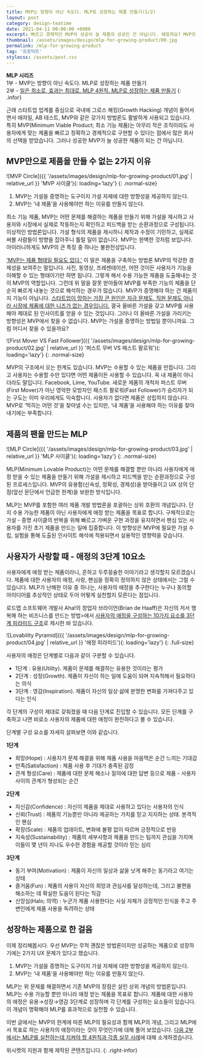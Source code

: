 ```yaml
---
title: MVP는 방향이 아닌 속도다. MLP로 성장하는 제품 만들기(1/2)
layout: post
category: design-teatime
date: 2021-04-11 00:00:00 +0900
excerpt: 빠르고 경제적인 MVP의 성공이 늘 제품의 성공인 건 아닙니다. 왜일까요? MVP의 한계를 극복하는 MLP(Minimum Lovable Product)을 알아봅니다.
thumbnail: /assets/images/design/mlp-for-growing-product/00.jpg
permalink: /mlp-for-growing-product
tag: '프로덕트'
stylecss: /assets/post.css
---
```


**MLP 시리즈**  
1부 - MVP는 방향이 아닌 속도다. MLP로 성장하는 제품 만들기  
2부 - <a title='일은 최소로, 효과는 최대로. MLP 4원칙. MLP로 성장하는 제품 만들기(2/2)' href='/four-principles-of-mlp' rel='noopener'>일은 최소로, 효과는 최대로. MLP 4원칙. MLP로 성장하는 제품 만들기</a>
{: .infor}

근래 스타트업 업계를 중심으로 국내에 그로스 해킹(Growth Hacking) 개념이 들어서면서 애자일, AB 테스트, MVP와 같은 갖가지 방법론도 활발하게 사용되고 있습니다. 특히 MVP(Minimum Viable Product; 최소 기능 제품)는 아무리 작은 조직이라도 사용자에게 맞는 제품을 빠르고 정확하고 경제적으로 구현할 수 있다는 점에서 많은 회사의 선택을 받았습니다. 그러나 성공한 MVP가 늘 성공한 제품이 되는 건 아닙니다.

## MVP만으로 제품을 만들 수 없는 2가지 이유

![MVP Circle]({{ '/assets/images/design/mlp-for-growing-product/01.jpg' | relative_url }} 'MVP 사이클'){: loading='lazy'}
{: .normal-size}

1. MVP는 가설을 증명하는 도구이지 가설 자체에 대한 방향성을 제공하지 않는다.
2. MVP는 ‘내 제품’을 사용해야만 하는 이유를 만들지 않는다.

최소 기능 제품, MVP는 어떤 문제를 해결하는 제품을 만들기 위해 가설을 제시하고 사용자와 시장에서 실제로 작동하는지 확인하고 피드백을 받는 순환과정으로 구성됩니다. 이상적인 방법론입니다. 가설 형식의 제품을 제시하니 제작과 수정이 기민하고, 실제로 써볼 사람들이 방향을 잡아주니 틀릴 일이 없습니다. MVP는 완벽한 것처럼 보입니다. 아이러니하게도 MVP의 큰 특징 중 하나는 불완전성입니다.

<a title="Jim Brikman(Y Combinator) - A Minimum Viable Product Is Not a Product, It's a Process" href='https://www.ycombinator.com/library/4Q-a-minimum-viable-product-is-not-a-product-it-s-a-process' target='_blank'>'MVP는 제품 형태일 필요도 없다.'</a> 이 말은 제품을 구축하는 방법론 MVP의 막강한 경제성을 보여주는 말입니다. 사진, 동영상, 프레젠테이션, 어떤 것이든 사용자가 기능을 이해할 수 있는 형태이기만 하면 됩니다. 그렇게 해서 수용 가능한 제품을 도출해내는 것이 MVP의 역할입니다. 그런데 위 말을 잘못 받아들여 MVP를 부족한 기능의 제품을 단순히 빠르게 내놓는 것으로 해석하는 경우가 많습니다. MVP가 증명해야 하는 건 제품이지 기능이 아닙니다. <a title='CB Insights, 2019 - The Top 20 Reasons Startups Fail' href='https://www.cbinsights.com/research/startup-failure-reasons-top/' target='_blank'>스타트업이 망하는 가장 큰 원인은 자금 문제도, 직원 문제도 아니라 시장에 제품에 대한 니즈가 없는 경우입니다.</a> 결국 올바른 가설을 갖고 MVP를 사용해야 제대로 된 인사이트를 얻을 수 있는 것입니다. 그러나 이 올바른 가설을 가리키는 방향성은 MVP에서 찾을 수 없습니다. MVP는 가설을 증명하는 방법일 뿐이니까요. 그럼 어디서 찾을 수 있을까요?

![First Mover VS Fast Follower]({{ '/assets/images/design/mlp-for-growing-product/02.jpg' | relative_url }} '퍼스트 무버 VS 패스트 팔로워'){: loading='lazy'}
{: .normal-size}

MVP의 구조에서 오는 한계도 있습니다. MVP는 수용할 수 있는 제품을 만듭니다. 그리고 사용자는 수용할 수만 있다면 어떤 제품이든 사용할 수 있습니다. 꼭 내 제품이 아니더라도 말입니다. Facebook, Lime, YouTube. 새로운 제품의 개척자 퍼스트 무버(First Mover)가 아닌 영악한 모방자인 패스트 팔로워(Fast Follower)가 승리자가 되는 구도는 이미 우리에게도 익숙합니다. 사용자가 없다면 제품은 성립하지 않습니다. MVP로 ‘먹히는 어떤 것’을 찾아낼 수는 있지만, ‘내 제품’을 사용해야 하는 이유를 찾아내기에는 부족합니다.

## 제품의 팬을 만드는 MLP

![MLP Circle]({{ '/assets/images/design/mlp-for-growing-product/03.jpg' | relative_url }} 'MLP 사이클'){: loading='lazy'}
{: .normal-size}

MLP(Minimum Lovable Product)는 어떤 문제를 해결할 뿐만 아니라 사용자에게 애정 받을 수 있는 제품을 만들기 위해 가설을 제시하고 피드백을 받는 순환과정으로 구성된 프로세스입니다. MVP의 유용함(신속성, 정확성, 경제성)을 받아들이고 UX 상의 단점(앞선 문단에서 언급한 한계)을 보완한 방식입니다.

MLP는 MVP를 포함한 여러 제품 개발 방법론을 포괄하는 상위 호환의 개념입니다. 단지 수용 가능한 제품이 아닌 사용자에게 애정 받는 제품을 목표로 합니다. 구체적으로는 가설 - 증명 사이클의 반복을 위해 빠르고 가벼운 구현 과정을 유지하면서 팬심 있는 사용자를 가진 초기 제품을 만드는 일에 집중합니다. 이 방향성은 MVP에 필요한 가설 수립, 실험을 통해 도출된 인사이트 해석에 적용되면서 실용적인 영향력을 갖습니다. 

## 사용자가 사랑할 때 - 애정의 3단계 10요소

사용자에게 애정 받는 제품이라니, 흔하고 두루뭉술한 이야기라고 생각할지 모르겠습니다. 제품에 대한 사용자의 애정, 사랑, 팬심을 정확히 정의하지 않은 상태에서는 그럴 수 있습니다. MLP가 난해한 이유 중 하나는, 사용자의 애정을 추구한다는 누구나 동의할 아이디어를 추상적인 상태로 두어 어떻게 실천할지 모른다는 점입니다.

로드맵 소프트웨어 개발사 Aha!의 창업자 브라이언(Brian de Haaff)은 자신의 저서 행복해 하는 비즈니스를 만드는 방법>에서 <a title='Brain De Haaff(Aha!), 2017 - The 10 Building Blocks of Lovability' href='https://www.aha.io/blog/the-10-building-blocks-of-lovability' target='_blank'>사용자의 애정을 구성하는 10가지 요소를 3단계 피라미드 구조</a>로 제시한 바 있습니다.

![Lovability Pyramid]({{ '/assets/images/design/mlp-for-growing-product/04.jpg' | relative_url }} '애정 피라미드'){: loading='lazy'}
{: .full-size}

사용자의 애정은 단계별로 다음과 같이 구분할 수 있습니다.

- 1단계 : 유용(Utility). 제품이 문제를 해결하는 유용한 것이라는 평가
- 2단계 : 성장(Growth). 제품이 자신이 하는 일에 도움이 되며 지속적해서 필요하다는 의식
- 3단계 : 영감(Inspiration). 제품이 자신의 일상·삶에 분명한 변화를 가져다주고 있다는 인식

각 단계의 구성이 제대로 갖춰졌을 때 다음 단계로 진입할 수 있습니다. 모든 단계를 구축하고 나면 비로소 사용자의 제품에 대한 애정이 완전하다고 볼 수 있습니다.

단계별 구성 요소를 자세히 살펴보면 이와 같습니다.

**1단계**

- 희망(Hope) : 사용자가 문제 해결을 위해 제품 사용을 마음먹은 순간 느끼는 기대감
- 만족(Satisfaction) : 제품 사용 후 기대가 충족된 감정
- 관계 형성(Care) : 제품에 대한 문제 해소나 질의에 대한 답변 등으로 제품 - 사용자 사이의 관계가 형성되는 순간

**2단계**

- 자신감(Confidence) : 자신이 제품을 제대로 사용하고 있다는 사용자의 인식
- 신뢰(Trust) : 제품의 기능뿐만 아니라 제공하는 가치를 믿고 지지하는 상태. 본격적인 팬심
- 확장(Scale) : 제품의 업데이트, 변화에 불평 없이 따르며 긍정적으로 반응
- 지속성(Sustainability) : 제품의 세부사항과 제품을 만드는 팀까지 관심을 가지며 이들이 몇 년이 지나도 우수한 경험을 제공할 것이라 믿는 심리

**3단계**

- 동기 부여(Motivation) : 제품이 자신의 일상과 삶을 낫게 해주는 동기라고 여기는 상태
- 즐거움(Fun) : 제품의 사용이 자신의 희망과 관심사를 달성하는데, 그리고 불편을 해소하는 데 확실한 도움이 된다는 직감
- 신앙심(Halo; 의역) : 누군가 제품 사용한다는 사실 자체가 긍정적인 인식을 주고 주변인에게 제품 사용을 독려하는 상태

## 성장하는 제품으로 한 걸음

이제 정리해봅시다. 우선 MVP는 무척 괜찮은 방법론이지만 성공하는 제품으로 성장하기에는 2가지 UX 문제가 있다고 했습니다.

1. MVP는 가설을 증명하는 도구이지 가설 자체에 대한 방향성을 제공하지 않는다.
2. MVP는 ‘내 제품’을 사용해야만 하는 이유를 만들지 않는다.

MLP는 위 문제를 해결하면서 기존 MVP의 장점은 살린 상위 개념의 방법론입니다. MLP는 수용 가능할 뿐만 아니라 애정 받는 제품을 목표로 합니다. 제품에 대한 사용자의 애정은 유용→성장→영감 3단계로 성장하며 각 단계를 구성하는 요소들이 있습니다. 이 개념이 명확해야 MLP를 효과적으로 실천할 수 있습니다.

이번 글에서는 MVP의 한계에 따른 MLP의 필요성과 함께 MLP의 개념, 그리고 MLP에서 목표로 하는 사용자의 애정이라는 것이 무엇인가에 대해 풀어 보았습니다. <a title='일은 최소로, 효과는 최대로. MLP 4원칙. MLP로 성장하는 제품 만들기(2/2)' href='/four-principles-of-mlp' target='_blank'>다음 2부에서는 MLP를 실천하는데 지켜야 할 4원칙과 각종 실무 사례</a>에 대해 소개하겠습니다.

위시켓의 지원과 함께 제작된 콘텐츠입니다.
{: .right-infor}